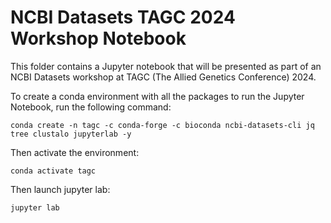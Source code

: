 # NCBI Datasets TAGC 2024 Workshop Notebook

This folder contains a Jupyter notebook that will be presented as part of an NCBI Datasets workshop at TAGC (The Allied Genetics Conference) 2024.

To create a conda environment with all the packages to run the Jupyter Notebook, run the following command:

`conda create -n tagc -c conda-forge -c bioconda ncbi-datasets-cli jq tree clustalo jupyterlab -y`

Then activate the environment:  

`conda activate tagc`

Then launch jupyter lab:

`jupyter lab`
